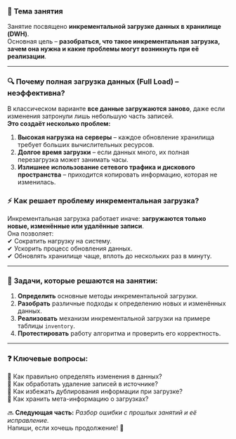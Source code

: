 ### 📌 **Тема занятия**

Занятие посвящено **инкрементальной загрузке данных в хранилище (DWH)**.  
Основная цель – **разобраться, что такое инкрементальная загрузка, зачем она нужна и какие проблемы могут возникнуть при её реализации**.

---

### 🔍 **Почему полная загрузка данных (Full Load) – неэффективна?**

В классическом варианте **все данные загружаются заново**, даже если изменения затронули лишь небольшую часть записей.  
**Это создаёт несколько проблем:**

1. **Высокая нагрузка на серверы** – каждое обновление хранилища требует больших вычислительных ресурсов.
2. **Долгое время загрузки** – если данных много, их полная перезагрузка может занимать часы.
3. **Излишнее использование сетевого трафика и дискового пространства** – приходится копировать информацию, которая не изменилась.

### ⚡ **Как решает проблему инкрементальная загрузка?**

Инкрементальная загрузка работает иначе: **загружаются только новые, изменённые или удалённые записи**.  
Она позволяет:  
✔ Сократить нагрузку на систему.  
✔ Ускорить процесс обновления данных.  
✔ Обновлять хранилище чаще, вплоть до нескольких раз в минуту.

---

### 🎯 **Задачи, которые решаются на занятии:**

1. **Определить** основные методы инкрементальной загрузки.
2. **Разобрать** различные подходы к определению новых и изменённых данных.
3. **Реализовать** механизм инкрементальной загрузки на примере таблицы `inventory`.
4. **Протестировать** работу алгоритма и проверить его корректность.

---

### ❓ **Ключевые вопросы:**

🔹 Как правильно определять изменения в данных?  
🔹 Как обработать удаление записей в источнике?  
🔹 Как избежать дублирования информации при загрузке?  
🔹 Как хранить мета-информацию о загрузках?

🔜 **Следующая часть:** _Разбор ошибки с прошлых занятий и её исправление._  
Напиши, если хочешь продолжение! 🚀